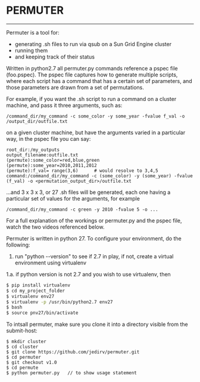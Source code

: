 # PERMUTER
--------
Permuter is a tool for:
- generating .sh files to run via qsub on a Sun Grid Engine cluster
- running them
- and keeping track of their status  

Written in python2.7 all permuter.py commands reference a pspec file (foo.pspec).  The pspec file captures how to generate multiple scripts, where each script has a command that has a certain set of parameters, and those parameters are drawn from a set of permutations.

For example, if you want the .sh script to run a command on a cluster machine, and pass it three arguments, such as:
```
/command_dir/my_command -c some_color -y some_year -fvalue f_val -o /output_dir/outfile.txt 
```
on a given cluster machine, but have the arguments varied in a particular way, in the pspec file you can say:
```
root_dir:/my_outputs
output_filename:outfile.txt
(permute):some_color=red,blue,green 
(permute):some_year=2010,2011,2012
(permute):f_val= range(3,6)      # would resolve to 3,4,5
command:/command_dir/my_command -c (some_color) -y (some_year) -fvalue (f_val) -o <permutation_output_dir>/outfile.txt
```
...and 3 x 3 x 3, or 27 .sh files will be generated, each one having a particular set of values for the arguments, for example
```
/command_dir/my_command -c green -y 2010 -fvalue 5 -o ... 
```
For a full explanation of the workings or permuter.py and the pspec file, watch the two videos referenced below.

Permuter is written in python 27.  To configure your environment, do the following:

1. run "python --version" to see if 2.7 in play, if not, create a virtual environment using virtualenv

1.a. if python version is not 2.7 and you wish to use virtualenv, then 
```bash
$ pip install virtualenv
$ cd my_project_folder
$ virtualenv env27
$ virtualenv -p /usr/bin/python2.7 env27
$ bash 
$ source pnv27/bin/activate
```
To intsall permuter, make sure you clone it into a directory visible from the submit-host:
```
$ mkdir cluster
$ cd cluster
$ git clone https://github.com/jedirv/permuter.git
$ cd permuter
$ git checkout v1.0
$ cd permute
$ python permuter.py   // to show usage statement
```
